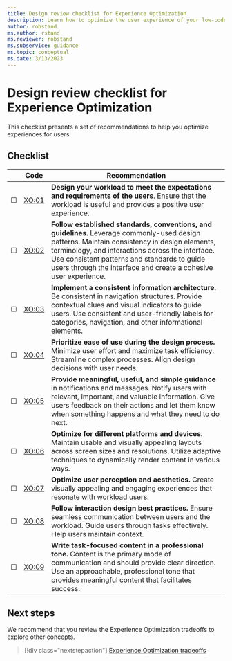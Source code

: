 ```yaml
---
title: Design review checklist for Experience Optimization
description: Learn how to optimize the user experience of your low-code workload.
author: robstand
ms.author: rstand
ms.reviewer: robstand
ms.subservice: guidance
ms.topic: conceptual
ms.date: 3/13/2023
---
```

# Design review checklist for Experience Optimization

This checklist presents a set of recommendations to help you optimize experiences for users.

## Checklist

|&nbsp;|Code  |Recommendation  |
|-|-|-|
| &#9744; | [XO:01](user-centered-design.md) | **Design your workload to meet the expectations and requirements of the users**. Ensure that the workload is useful and provides a positive user experience.   |
| &#9744; | [XO:02](design-standards.md) | **Follow established standards, conventions, and guidelines.** Leverage commonly-used design patterns. Maintain consistency in design elements, terminology, and interactions across the interface. Use consistent patterns and standards to guide users through the interface and create a cohesive user experience.  |
| &#9744; | [XO:03](information-architecture.md) | **Implement a consistent information architecture.** Be consistent in navigation structures. Provide contextual clues and visual indicators to guide users. Use consistent and user-friendly labels for categories, navigation, and other informational elements.   |
| &#9744; | [XO:04](usability.md) | **Prioritize ease of use during the design process.** Minimize user effort and maximize task efficiency. Streamline complex processes. Align design decisions with user needs.  |
| &#9744; | [XO:05](feedback-guidance.md) | **Provide meaningful, useful, and simple guidance** in notifications and messages. Notify users with relevant, important, and valuable information. Give users feedback on their actions and let them know when something happens and what they need to do next.  |
| &#9744; | [XO:06](responsive-design.md) | **Optimize for different platforms and devices.** Maintain usable and visually appealing layouts across screen sizes and resolutions. Utilize adaptive techniques to dynamically render content in various ways.  |
| &#9744; | [XO:07](visual-design.md) | **Optimize user perception and aesthetics.** Create visually appealing and engaging experiences that resonate with workload users.    |
| &#9744; | [XO:08](interaction-design.md) | **Follow interaction design best practices.** Ensure seamless communication between users and the workload. Guide users through tasks effectively. Help users maintain context. |
| &#9744; | [XO:09](user-interface-content.md) | **Write task-focused content in a professional tone.** Content is the primary mode of communication and should provide clear direction. Use an approachable, professional tone that provides meaningful content that facilitates success. |

## Next steps

We recommend that you review the Experience Optimization tradeoffs to explore other concepts.

> [!div class="nextstepaction"]
> [Experience Optimization tradeoffs](tradeoffs.md)
